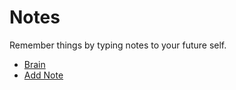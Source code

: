 # Notes

Remember things by typing notes to your future self.

* [Brain](brain.php)
* [Add Note](notes.php?action=add)
